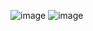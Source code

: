 ![image](https://github.com/hemanthkumar316/Truck-Exports/assets/96412405/f8319537-7f79-41ed-9fa9-e107b156cef5)
![image](https://github.com/hemanthkumar316/Truck-Exports/assets/96412405/4cfe910e-fb22-4aec-a553-863b50389cd0)

